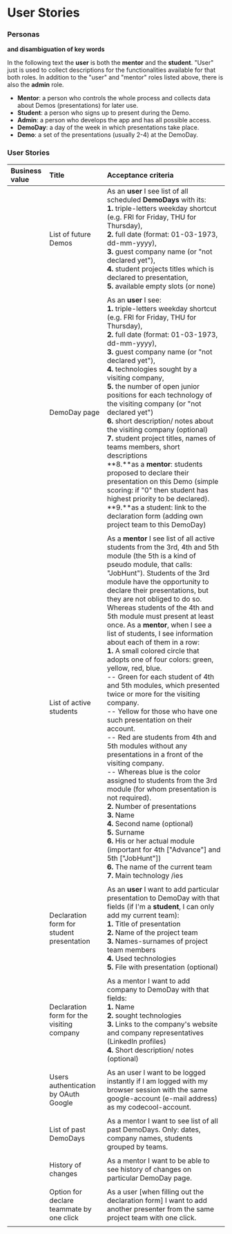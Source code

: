 # User Stories  
  
### Personas  
**and disambiguation of key words**  
  
In the following text the **user** is both the **mentor** and the **student**. "User" just is used to collect descriptions for the functionalities available for that both roles. In addition to the "user" and "mentor" roles listed above, there is also the **admin** role.  
- **Mentor**: a person who controls the whole process and collects data about Demos (presentations) for later use.  
- **Student**: a person who signs up to present during the Demo.  
- **Admin**: a person who develops the app and has all possible access.
- **DemoDay**: a day of the week in which presentations take place.   
- **Demo**: a set of the presentations (usually 2-4) at the DemoDay.  
  
### User Stories

| **Business value** | **Title** | **Acceptance criteria** |  
| :--- | :--- | :--- |  
|      | List of future Demos | As an **user** I see list of all scheduled **DemoDays** with its:<br/>**1.** triple-letters weekday shortcut (e.g. FRI for Friday, THU for Thursday),<br/>**2.** full date (format: 01-03-1973, dd-mm-yyyy),<br/>**3.** guest company name (or "not declared yet"),<br/>**4.** student projects titles which is declared to presentation,<br/>**5.** available empty slots (or none) |  
|      |   |   |  
|      | DemoDay page | As an **user** I see:<br/>**1.** triple-letters weekday shortcut (e.g. FRI for Friday, THU for Thursday),<br/>**2.** full date (format: 01-03-1973, dd-mm-yyyy),<br/>**3.** guest company name (or "not declared yet"),<br/>**4.** technologies sought by a visiting company,<br/>**5.** the number of open junior positions for each technology of the visiting company (or "not declared yet")<br/>**6.** short description/ notes about the visiting company (optional)<br/>**7.** student project titles, names of teams members, short descriptions<br/>**8.**as a **mentor**: students proposed to declare their presentation on this Demo (simple scoring: if "0" then student has highest priority to be declared).<br/>**9.**as a student: link to the declaration form (adding own project team to this DemoDay) |  
|      |   |   |  
|      | List of active students | As a **mentor** I see list of all active students from the 3rd, 4th and 5th module (the 5th is a kind of pseudo module, that calls: "JobHunt"). Students of the 3rd module have the opportunity to declare their presentations, but they are not obliged to do so. Whereas students of the 4th and 5th module must present at least once. As a **mentor**, when I see a list of students, I see information about each of them in a row:<br/>**1.** A small colored circle that adopts one of four colors: green, yellow, red, blue.<br/>-- Green for each student of 4th and 5th modules, which presented twice or more for the visiting company.<br/>-- Yellow for those who have one such presentation on their account.<br/>-- Red are students from 4th and 5th modules without any presentations in a front of the visiting company.<br/>-- Whereas blue is the color assigned to students from the 3rd module (for whom presentation is not required).<br/>**2.** Number of presentations<br/>**3.** Name<br/>**4.** Second name (optional)<br/>**5.** Surname<br/>**6.** His or her actual module (important for 4th ["Advance"] and 5th ["JobHunt"])<br/>**6.** The name of the current team<br/>**7.** Main technology /ies |  
|      |   |   |  
|      | Declaration form for student presentation | As an **user** I want to add particular presentation to DemoDay with that fields (if I'm a **student**, I can only add my current team):</br>**1.** Title of presentation</br>**2.** Name of the project team</br>**3.** Names-surnames of project team members</br>**4.** Used technologies</br>**5.** File with presentation (optional) |  
|      |   |   |  
|      | Declaration form for the visiting company | As a mentor I want to add company to DemoDay with that fields:</br>**1.** Name</br>**2.** sought technologies</br>**3.** Links to the company's website and company representatives (LinkedIn profiles)</br>**4.** Short description/ notes (optional)|  
|      |   |   |  
|      | Users authentication by OAuth Google | As an user I want to be logged instantly if I am logged with my browser session with the same google-account (e-mail address) as my codecool-account. |  
|      |   |   |  
|      | List of past DemoDays | As a mentor I want to see list of all past DemoDays. Only: dates, company names, students grouped by teams. |  
|      |   |   |  
|      | History of changes  | As a mentor I want to be able to see history of changes on particular DemoDay page. |  
|      |   |   |  
|      | Option for declare teammate by one click | As a user [when filling out the declaration form] I want to add another presenter from the same project team with one click. |  
|      |   |   |  